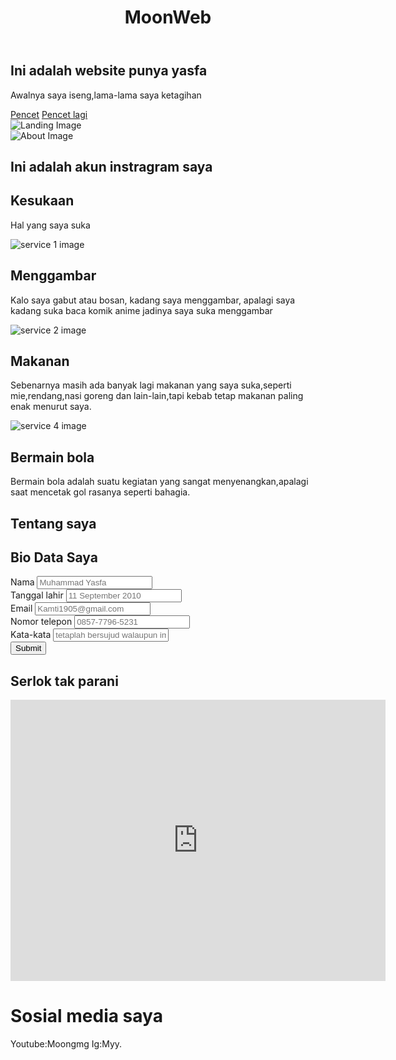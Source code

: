 <!DOCTYPE html>
<html lang="en">

<head>
    <meta charset="UTF-8">
    <meta http-equiv="X-UA-Compatible" content="IE=edge">
    <meta name="viewport" content="width=device-width, initial-scale=1.0">
    <title>Web moonkaru</title>
    <link rel="preconnect" href="https://fonts.googleapis.com">
    <link rel="preconnect" href="https://fonts.gstatic.com" crossorigin>
    <link href="https://fonts.googleapis.com/css2?family=Montserrat:wght@500;700&display=swap" rel="stylesheet">
    <link rel="stylesheet" href="style.css">
</head>
<body>
    <header id="header">
        <h1>MoonWeb</h1>
        <nav>
    </header>
    <section id="landing">
        <div>
            <h1>Ini adalah website punya yasfa</h1>
            <p>Awalnya saya iseng,lama-lama saya ketagihan</p>
            <div>
                <a class="btn btn-alt" href="">Pencet</a>
                <a class="btn" href="">Pencet lagi</a>
            </div>
        </div>
        <div>
            <img src="images/2 lah.jpg" alt="Landing Image">
        </div>
    </section>
    <section id="about">
        <div>
            <img src="images/Screenshot_2024_1129_064054.png" alt="About Image">
        </div>
        <div>
            <h1>Ini adalah akun instragram saya</h1>
        </div>
    </section>
    <section id="service">
        <div class="service-header">
            <div>
                <h1>Kesukaan</h1>
                <p>Hal yang saya suka</p>
        <div class="service-detail">
            <div class="service-detail-item">
                <img src="images/1732703300978.jpg" alt="service 1 image">
                <h2>Menggambar</h2>
                <p>Kalo saya gabut atau bosan, kadang saya menggambar, apalagi saya kadang suka baca komik anime jadinya saya suka menggambar</p>
            </div>
            <div class="service-detail-item">
                <img src="images/kebab2.jfif" alt="service 2 image">
                <h2>Makanan</h2>
                <p>Sebenarnya masih ada banyak lagi makanan yang saya suka,seperti mie,rendang,nasi goreng dan lain-lain,tapi kebab tetap makanan paling enak menurut saya.</p>
            </div>
            <div class="service-detail-item">
                <img src="images/sepak bola.jfif" alt="service 4 image">
                <h2>Bermain bola</h2>
                <p>Bermain bola adalah suatu kegiatan yang sangat menyenangkan,apalagi saat mencetak gol rasanya seperti bahagia.</p>
            </div>
        </div>
    </section>
    <section id="contact">
        <h1>Tentang saya</h1>
        <div class="contact-detail">
            <form action="">
                <h1>Bio Data Saya</h1>
                <div class="form-group">
                    <div id="input-name" class="input-group">
                        <label for="">Nama</label>
                        <input type="text" placeholder="Muhammad Yasfa">
                    </div>
                    <div id="input-subject" class="input-group">
                        <label for="">Tanggal lahir</label>
                        <input type="text" placeholder="11 September 2010">
                    </div>
                    <div id="input-email" class="input-group">
                        <label for="">Email</label>
                        <input type="text" placeholder="Kamti1905@gmail.com"> 
                    </div>
                    <div id="input-phone" class="input-group">
                        <label for="">Nomor telepon</label>
                        <input type="text" placeholder="0857-7796-5231">
                    </div>
                    <div id="input-message" class="input-group">
                        <label for="">Kata-kata</label>
                        <input type="text" placeholder="tetaplah bersujud walaupun impian tidak terwujud">
                    </div>
                </div>
                <button class="btn">Submit</button>
            </form>
            <div>
                <h1>Serlok tak parani</h1>
                <iframe src="https://www.google.com/maps/embed?pb=!1m18!1m12!1m3!1d1014551.7406743369!2d105.49372504687501!3d-6.635404299999995!2m3!1f0!2f0!3f0!3m2!1i1024!2i768!4f13.1!3m3!1m2!1s0x2e69d1001e7dd757%3A0x4e95faf40a25bc27!2sPortal%20isekai!5e0!3m2!1sid!2sid!4v1732706005346!5m2!1sid!2sid" width="600" height="450" style="border:0;" allowfullscreen="" loading="lazy" referrerpolicy="no-referrer-when-downgrade"></iframe>
            </div>
        </div>
    </section>
    <footer id="footer">
        <div>
            <h1>Sosial media saya</h1>
            <p>Youtube:Moongmg Ig:Myy.</p>
        </div>
        <div class="social-icon">
            <img src="images/Facebook.svg" alt="">
            <img src="images/Instagram.svg" alt="">
            <img src="images/Twitter.svg" alt="">
        </div>
    </footer>
</body>

</html>
